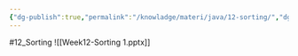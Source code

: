 ```yaml
---
{"dg-publish":true,"permalink":"/knowladge/materi/java/12-sorting/","dgPassFrontmatter":true,"noteIcon":""}
---
```


#12_Sorting
![[Week12-Sorting 1.pptx]]
